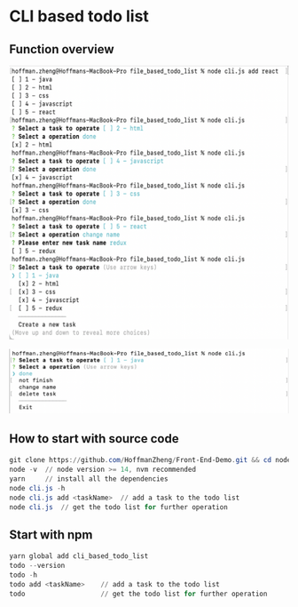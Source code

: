 # CLI based todo list

## Function overview

![](https://github.com/HoffmanZheng/Front-End-Demo/blob/main/images/node.js-todo-list-1.png)

![](https://github.com/HoffmanZheng/Front-End-Demo/blob/main/images/node.js-todo-list-2.png)

## How to start with source code

```powershell
git clone https://github.com/HoffmanZheng/Front-End-Demo.git && cd node.js/file_based_todo_list    // clone and get the source code
node -v  // node version >= 14, nvm recommended
yarn     // install all the dependencies
node cli.js -h    
node cli.js add <taskName>  // add a task to the todo list
node cli.js  // get the todo list for further operation
```

## Start with npm

```powershell
yarn global add cli_based_todo_list
todo --version
todo -h
todo add <taskName>    // add a task to the todo list
todo                   // get the todo list for further operation
```

